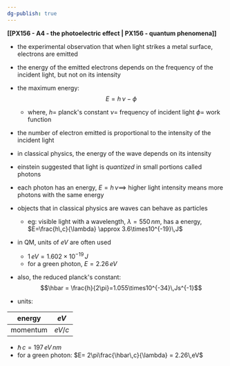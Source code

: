 ```yaml
---
dg-publish: true
---
```



**[[PX156 - A4 - the photoelectric effect \| PX156 - quantum phenomena]]**

- the experimental observation that when light strikes a metal surface, electrons are emitted
- the energy of the emitted electrons depends on the frequency of the incident light, but not on its intensity
- the maximum energy: 
$$E = h\,\nu-\phi$$
	- where, 
		$h=$ planck's constant
		$\nu=$ frequency of incident light
		$\phi=$ work function

- the number of electron emitted is proportional to the intensity of the incident light

- in classical physics, the energy of the wave depends on its intensity
- einstein suggested that light is *quantized* in small portions called photons
- each photon has an energy, $E = h\,\nu \implies$ higher light intensity means more photons with the same energy
- objects that in classical physics are waves can behave as particles
	- eg: visible light with a wavelength, $\lambda=550\,nm$, has a energy, $E=\frac{h\,c}{\lambda} \approx 3.6\times10^{-19}\,J$

- in QM, units of $eV$ are often used
	- $1\,eV=1.602\times10^{-19}\,J$
	- for a green photon, $E = 2.26\,eV$

- also, the reduced planck's constant: 
  $$\hbar = \frac{h}{2\pi}=1.055\times10^{-34}\,Js^{-1}$$
- units:

| energy   | $eV$   |
| -------- | ------ |
| momentum | $eV/c$ |
- $\hbar\,c=197\,eV\,nm$
- for a green photon: $E= 2\pi\frac{\hbar\,c}{\lambda} = 2.26\,eV$
